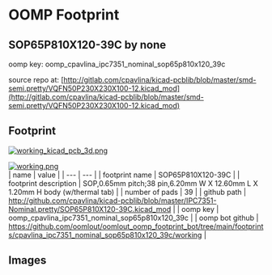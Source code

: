 # OOMP Footprint  
## SOP65P810X120-39C  by none  
  
oomp key: oomp_cpavlina_ipc7351_nominal_sop65p810x120_39c  
  
source repo at: [http://gitlab.com/cpavlina/kicad-pcblib/blob/master/smd-semi.pretty/VQFN50P230X230X100-12.kicad_mod](http://gitlab.com/cpavlina/kicad-pcblib/blob/master/smd-semi.pretty/VQFN50P230X230X100-12.kicad_mod)  
## Footprint  
  
[![working_kicad_pcb_3d.png](working_kicad_pcb_3d_600.png)](working_kicad_pcb_3d.png)  
  
[![working.png](working_600.png)](working.png)  
| name | value | 
| --- | --- | 
| footprint name | SOP65P810X120-39C | 
| footprint description | SOP,0.65mm pitch;38 pin,6.20mm W X 12.60mm L X 1.20mm H body (w/thermal tab) | 
| number of pads | 39 | 
| github path | http://github.com/cpavlina/kicad-pcblib/blob/master/IPC7351-Nominal.pretty/SOP65P810X120-39C.kicad_mod | 
| oomp key | oomp_cpavlina_ipc7351_nominal_sop65p810x120_39c | 
| oomp bot github | https://github.com/oomlout/oomlout_oomp_footprint_bot/tree/main/footprints/cpavlina_ipc7351_nominal_sop65p810x120_39c/working | 
## Images  
